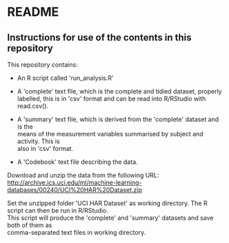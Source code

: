 # README  
  
## Instructions for use of the contents in this repository  
  
This repository contains:

* An R script called 'run_analysis.R'
  
* A 'complete' text file, which is the complete and tidied dataset, properly  
  labelled, this is in 'csv' format and can be read into R/RStudio with read.csv().
  
* A 'summary' text file, which is derived from the 'complete' dataset and is the  
  means of the measurement variables summarised by subject and activity. This is  
  also in 'csv' format.  
  
* A 'Codebook' text file describing the data.  
  
  
Download and unzip the data from the following URL:  
http://archive.ics.uci.edu/ml/machine-learning-databases/00240/UCI%20HAR%20Dataset.zip  
  
Set the unzipped folder 'UCI HAR Dataset' as working directory. The R script can then be run in R/RStudio.  
This script will produce the 'complete' and 'summary' datasets and save both of them as  
comma-separated text files in working directory.
